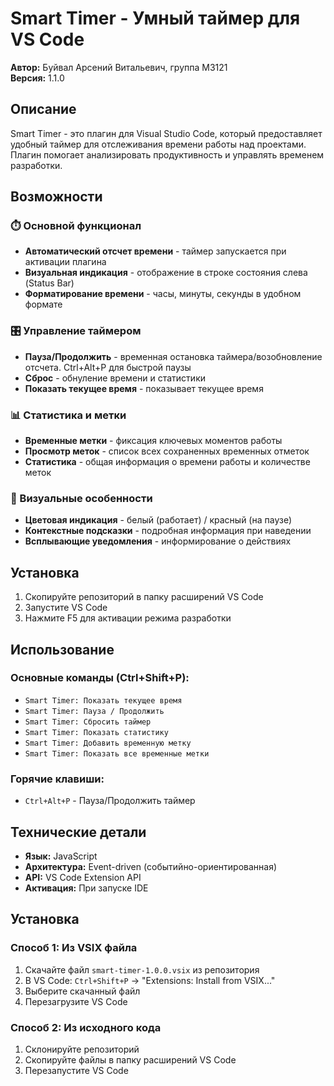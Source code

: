 # Smart Timer - Умный таймер для VS Code

**Автор:** Буйвал Арсений Витальевич, группа M3121  
**Версия:** 1.1.0

## Описание

Smart Timer - это плагин для Visual Studio Code, который предоставляет удобный таймер для отслеживания времени работы над проектами. Плагин помогает анализировать продуктивность и управлять временем разработки.

## Возможности

### ⏱️ Основной функционал
- **Автоматический отсчет времени** - таймер запускается при активации плагина
- **Визуальная индикация** - отображение в строке состояния слева (Status Bar)
- **Форматирование времени** - часы, минуты, секунды в удобном формате

### 🎛️ Управление таймером
- **Пауза/Продолжить** - временная остановка таймера/возобновление отсчета. Ctrl+Alt+P для быстрой паузы
- **Сброс** - обнуление времени и статистики
- **Показать текущее время** - показывает текущее время

### 📊 Статистика и метки
- **Временные метки** - фиксация ключевых моментов работы
- **Просмотр меток** - список всех сохраненных временных отметок
- **Статистика** - общая информация о времени работы и количестве меток

### 🎨 Визуальные особенности
- **Цветовая индикация** - белый (работает) / красный (на паузе)
- **Контекстные подсказки** - подробная информация при наведении
- **Всплывающие уведомления** - информирование о действиях

## Установка

1. Скопируйте репозиторий в папку расширений VS Code
2. Запустите VS Code
3. Нажмите F5 для активации режима разработки

## Использование

### Основные команды (Ctrl+Shift+P):
- `Smart Timer: Показать текущее время`
- `Smart Timer: Пауза / Продолжить` 
- `Smart Timer: Сбросить таймер`
- `Smart Timer: Показать статистику`
- `Smart Timer: Добавить временную метку`
- `Smart Timer: Показать все временные метки`

### Горячие клавиши:
- `Ctrl+Alt+P` - Пауза/Продолжить таймер

## Технические детали

- **Язык:** JavaScript
- **Архитектура:** Event-driven (событийно-ориентированная)
- **API:** VS Code Extension API
- **Активация:** При запуске IDE

## Установка

### Способ 1: Из VSIX файла
1. Скачайте файл `smart-timer-1.0.0.vsix` из репозитория
2. В VS Code: `Ctrl+Shift+P` → "Extensions: Install from VSIX..."
3. Выберите скачанный файл
4. Перезагрузите VS Code

### Способ 2: Из исходного кода
1. Склонируйте репозиторий
2. Скопируйте файлы в папку расширений VS Code
3. Перезапустите VS Code
